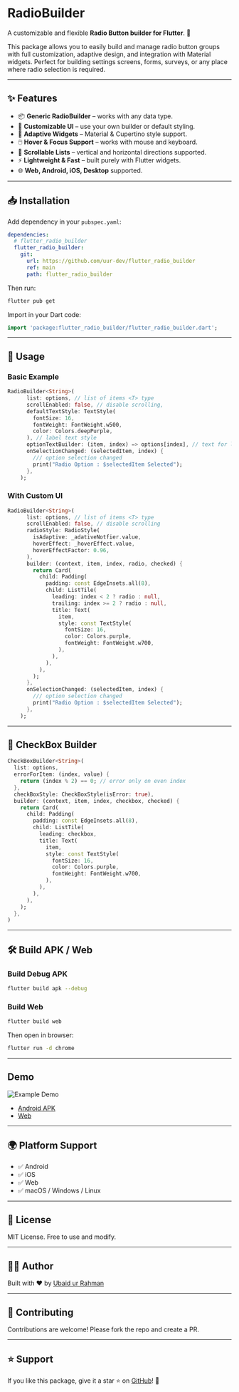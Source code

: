 # RadioBuilder

A customizable and flexible **Radio Button builder for Flutter**. 🚀

This package allows you to easily build and manage radio button groups with full customization, adaptive design, and integration with Material widgets. Perfect for building settings screens, forms, surveys, or any place where radio selection is required.

---

## ✨ Features

* 📦 **Generic RadioBuilder<T>** – works with any data type.
* 🎨 **Customizable UI** – use your own builder or default styling.
* 📱 **Adaptive Widgets** – Material & Cupertino style support.
* 🖱️ **Hover & Focus Support** – works with mouse and keyboard.
* 🧩 **Scrollable Lists** – vertical and horizontal directions supported.
* ⚡ **Lightweight & Fast** – built purely with Flutter widgets.
* 🌐 **Web, Android, iOS, Desktop** supported.

---

## 📥 Installation

Add dependency in your `pubspec.yaml`:

```yaml
dependencies:
  # flutter_radio_builder
  flutter_radio_builder:
    git:
      url: https://github.com/uur-dev/flutter_radio_builder
      ref: main
      path: flutter_radio_builder
```

Then run:

```bash
flutter pub get
```

Import in your Dart code:

```dart
import 'package:flutter_radio_builder/flutter_radio_builder.dart';
```

---

## 🚀 Usage

### Basic Example

```dart
RadioBuilder<String>(
      list: options, // list of items <T> type
      scrollEnabled: false, // disable scrolling,
      defaultTextStyle: TextStyle(
        fontSize: 16,
        fontWeight: FontWeight.w500,
        color: Colors.deepPurple,
      ), // label text style
      optionTextBuilder: (item, index) => options[index], // text for label
      onSelectionChanged: (selectedItem, index) {
        /// option selection changed
        print("Radio Option : $selectedItem Selected");
      },
    );
```

### With Custom UI

```dart
RadioBuilder<String>(
      list: options, // list of items <T> type
      scrollEnabled: false, // disable scrolling
      radioStyle: RadioStyle(
        isAdaptive: _adativeNotfier.value,
        hoverEffect: _hoverEffect.value,
        hoverEffectFactor: 0.96,
      ),
      builder: (context, item, index, radio, checked) {
        return Card(
          child: Padding(
            padding: const EdgeInsets.all(8),
            child: ListTile(
              leading: index < 2 ? radio : null,
              trailing: index >= 2 ? radio : null,
              title: Text(
                item,
                style: const TextStyle(
                  fontSize: 16,
                  color: Colors.purple,
                  fontWeight: FontWeight.w700,
                ),
              ),
            ),
          ),
        );
      },
      onSelectionChanged: (selectedItem, index) {
        /// option selection changed
        print("Radio Option : $selectedItem Selected");
      },
    );
```

---

## 📱 CheckBox Builder

```dart
CheckBoxBuilder<String>(
  list: options,
  errorForItem: (index, value) {
    return (index % 2) == 0; // error only on even index
  },
  checkBoxStyle: CheckBoxStyle(isError: true),
  builder: (context, item, index, checkbox, checked) {
    return Card(
      child: Padding(
        padding: const EdgeInsets.all(8),
        child: ListTile(
          leading: checkbox,
          title: Text(
            item,
            style: const TextStyle(
              fontSize: 16,
              color: Colors.purple,
              fontWeight: FontWeight.w700,
            ),
          ),
        ),
      ),
    );
  },
)
```

---

## 🛠️ Build APK / Web

### Build Debug APK

```bash
flutter build apk --debug
```

### Build Web

```bash
flutter build web
```

Then open in browser:

```bash
flutter run -d chrome
```

---

## Demo

![Example Demo](https://radio-builder.uur-dev.com/radio-builder-demo.gif)
* [Android APK](https://radio-builder.uur-dev.com/radio-builder-example.apk)
* [Web](https://radio-builder.uur-dev.com/)

---

## 🌍 Platform Support

* ✅ Android
* ✅ iOS
* ✅ Web
* ✅ macOS / Windows / Linux

---

## 📜 License

MIT License. Free to use and modify.

---

## 👨‍💻 Author

Built with ❤️ by [Ubaid ur Rahman](https://github.com/uur-dev/)

---

## 🙌 Contributing

Contributions are welcome! Please fork the repo and create a PR.

---

## ⭐ Support

If you like this package, give it a star ⭐ on [GitHub](https://github.com/uur-dev/radiobuilder)! 🚀
